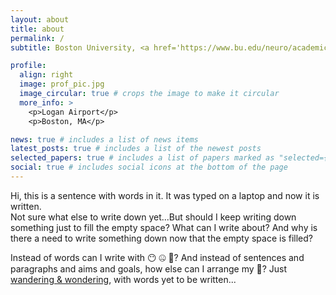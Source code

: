 ```yaml
---
layout: about
title: about
permalink: /
subtitle: Boston University, <a href='https://www.bu.edu/neuro/academics/graduate/'>GPN</a>, <a href='https://www.bu.edu/csn/'>CSN</a>, <a href='https://www.bu.edu/hasselmo/'>Hasselmo Lab</a>, <a href='https://www.scottcognitionlab.com/'>Scott Lab</a>.

profile:
  align: right
  image: prof_pic.jpg
  image_circular: true # crops the image to make it circular
  more_info: >
    <p>Logan Airport</p>
    <p>Boston, MA</p>

news: true # includes a list of news items
latest_posts: true # includes a list of the newest posts
selected_papers: true # includes a list of papers marked as "selected={true}"
social: true # includes social icons at the bottom of the page
---
```



Hi, this is a sentence with words in it. It was typed on a laptop and now it is written.  
Not sure what else to write down yet...But should I keep writing down something just to fill the empty space? 
What can I write about? And why is there a need to write something down now that the empty space is filled?

Instead of words can I write with :no_mouth: :zipper_mouth_face: :shushing_face:?
And instead of sentences and paragraphs and aims and goals, how else can I arrange my :thinking:?
Just [wandering & wondering](https://qdo1010.github.io/blog/), with words yet to be written...

 

  
 




